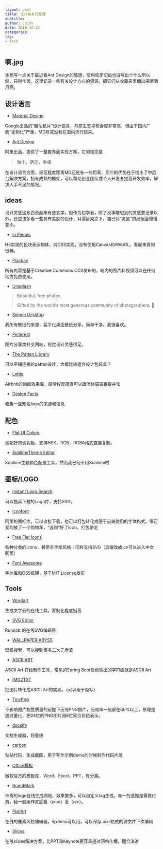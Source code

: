 ```yaml
---
layout: post
title: 设计相关的整理
subtitle: 
author: Coink
date: 2018-10-25
categories:
tag:
- Tech
---
```


## 啊.jpg



本想写一点关于最近看Ant Design的感想，奈何咬牙切齿也没写出个什么所以然，只得作罢。这里记录一些有关设计方向的资源，把它们从收藏夹里翻出来晒晒月亮。



## 设计语言



- [Material Design](https://material.io/)

Google出品的“魔法纸片”设计语言，与原生安卓契合度非常高，但由于国内厂商“定制化”严重，MD终究没有在国内流行起来。



- [Ant Design](https://ant.design/)

阿里出品，提供了一整套界面实现方案，它的理念是

> 微小，确定，幸福

在设计语言方面，规范程度距离MD还是有一些距离，但它的优势在于给出了中后台解决方案，拥有成熟的框架，可以帮助创业团队或个人开发者提高开发效率，解决人手不足的情况。



##  ideas 



设计灵感这东西说起来有些玄学，但作为初学者，除了没事瞎想到的灵感要记录以外，还应该多看一些具有美感的设计，耳濡目染之下，自己对“灵感”的局限会慢慢变小。

- [In Pieces](http://species-in-pieces.com/#)

H5实现的色块表示物体，纯CSS实现，没有使用Canvas和WebGL。看起来真的很棒。



- [Pixabay](https://pixabay.com/)

所有内容是基于Creative Commons CC0发布的，站内的照片和视频可以在任何地方免费使用。



- [Unsplash](https://unsplash.com/)

> Beautiful, free photos.
>
> Gifted by the world’s most generous community of photographers. 🎁



- [Simple Desktop](http://simpledesktops.com/browse/)

我所有壁纸的来源，扁平化桌面壁纸分享，简单干净，我很喜欢。



- [Pinterest](https://www.pinterest.com/)

图片分享类社交网站，视觉设计灵感很足。



- [The Patten Library](http://thepatternlibrary.com/)

可以平铺连接的patten设计，大概比较适合设计包装盒？



- [Lottie](http://airbnb.io/lottie/)

Airbnb的动画效果库，顺滑程度简直可以跟流体猫猫相提并论



- [Design Facts](http://www.designfacts.org/)

收集一些知名logo的来源和信息



## 配色



- [Flat UI Colors](http://flatuicolors.com/)

调配好的调色板，支持HEX，RGB，RGBA格式直接复制。



- [SublimeTheme Editor](http://tmtheme-editor.herokuapp.com/#!/editor/theme/Monokai)

Sublime主题颜色配置工具，然而我已经不用Sublime啦





## 图标/LOGO



- [Instant Logo Search](http://instantlogosearch.com/)

可以搜索下载的Logo库，支持SVG。



- [Iconfont](http://www.iconfont.cn/)

阿里的图标库，可以直接下载，也可以打包转化成便于前端使用的字体格式。很可爱的放了一个购物车，“选购”好了icon，打包带走



- [Free Flat Icons](https://icons8.com/)

各种分类的icons，甚至有手绘风格！同样支持SVG（后缀改成.cn可以进入中文网页）



- [Font Awesome](http://fontawesome.dashgame.com/)

字体库和CSS框架，基于MIT License发布



## Tools



- [Wordart](https://wordart.com/create)

生成文字云的在线工具，客制化程度挺高



- [SVG Editor](https://c.runoob.com/more/svgeditor/)

Runoob 的在线SVG编辑器



- [WALLPAPER ABYSS](https://wall.alphacoders.com/) 

壁纸搜索，可以搜到很多二次元老婆



- [ASCII ART](http://patorjk.com/software/taag/#p=display&f=Graffiti&t=Type%20Something%20)

ASCII Art 在线制作工具，常见的Spring Boot启动输出的字符画就是ASCII Art



- [IMG2TXT](https://www.degraeve.com/img2txt.php)

把图片转化成ASCII Art的实现。（可以用于隐写）



- [TinyPng](https://tinypng.com/)

不影响图片视觉质量的前提下压缩PNG图片，压缩率一般都在60%以上，原理是通过量化，把24位的PNG图片用8位索引彩色表示。



- [docsify](https://docsify.js.org/#/)

文档生成器，轻量级



- [carbon](https://carbon.now.sh/?bg=rgba(171%2C%20184%2C%20195%2C%201)&t=seti&wt=none&l=auto&ds=true&dsyoff=20px&dsblur=68px&wc=true&wa=true&pv=48px&ph=32px&ln=false&fm=Hack&fs=14px&lh=133%25&si=false&es=2x&wm=false&ts=false)

粘贴代码，生成截图，用于写作示例demo的时候制作代码片段



- [Office模板](https://templates.office.com/)

微软官方的模板库，Word，Excel，PPT，有分类。



- [BrandMark](https://app.brandmark.io/v2/)

神奇的logo在线生成网站，效果繁多，可以自定义tag生成，唯一的遗憾是需要付费，我一般用作灵感启（piao）发（qie）。



- [PixilArt](https://www.pixilart.com/)

在线的像素风格编辑器，有demo可以用，可以保存.pixil格式的源文件下次编辑



- [Slides](https://slides.com/)

在线slides解决方案，比PPT和Keynote更容易通过网络传播，适合演讲

